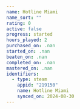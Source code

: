 ```yaml
---
name: Hotline Miami
name_sort: ""
rating: 0
active: false
progress: started
hours_played: 2
purchased_on: .nan
started_on: .nan
beaten_on: .nan
completed_on: .nan
mastered_on: .nan
identifiers:
  - type: steam
    appid: "219150"
    name: Hotline Miami
    synced_on: 2024-08-30
---
```

